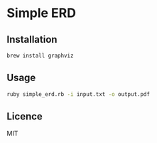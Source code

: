 # Simple ERD

## Installation

```bash
brew install graphviz
```

## Usage

```bash
ruby simple_erd.rb -i input.txt -o output.pdf
```

## Licence

MIT
